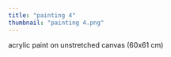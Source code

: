 ```yaml
---
title: "painting 4"
thumbnail: "painting 4.png"
---
```

acrylic paint on unstretched canvas (60x61 cm)

